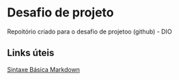# Desafio de projeto
Repoitório criado para o desafio de projetoo (github) - DIO

## Links úteis
[Sintaxe Básica Markdown](https://www.markdownguide.org/basic-syntax/)
